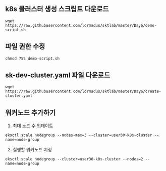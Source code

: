 


## k8s 클러스터 생성 스크립트 다운로드
```
wget https://raw.githubusercontent.com/lormadus/sktlab/master/Day6/demo-script.sh
```

## 파일 권한 수정
```
chmod 755 demo-script.sh
```

## sk-dev-cluster.yaml 파일 다운로드
```
wget https://raw.githubusercontent.com/lormadus/sktlab/master/Day6/create-cluster.yaml
```

## 워커노드 추가하기
1) 최대 노드 수 업데이트
```
eksctl scale nodegroup --nodes-max=3 --cluster=user30-k8s-cluster --name=node-group
```
2) 실행할 워커노드 지정
```
eksctl scale nodegroup --cluster=user30-k8s-cluster --nodes=2 --name=node-group
```

